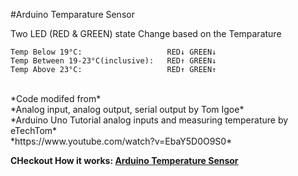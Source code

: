 #Arduino Temparature Sensor

Two LED (RED & GREEN) state Change based on the Temparature

	Temp Below 19°C:                   RED↓ GREEN↓
	Temp Between 19-23°C(inclusive):   RED↑ GREEN↓
	Temp Above 23°C:                   RED↑ GREEN↑


<br>
*Code modifed from*
<br>
*Analog input, analog output, serial output by Tom Igoe*
<br>
*Arduino Uno Tutorial analog inputs and measuring temperature by eTechTom*
<br>
*https://www.youtube.com/watch?v=EbaY5D0O9S0*

**CHeckout How it works: [Arduino Temperature Sensor](https://www.youtube.com/watch?v=jsiX9yxNuJQ)**
